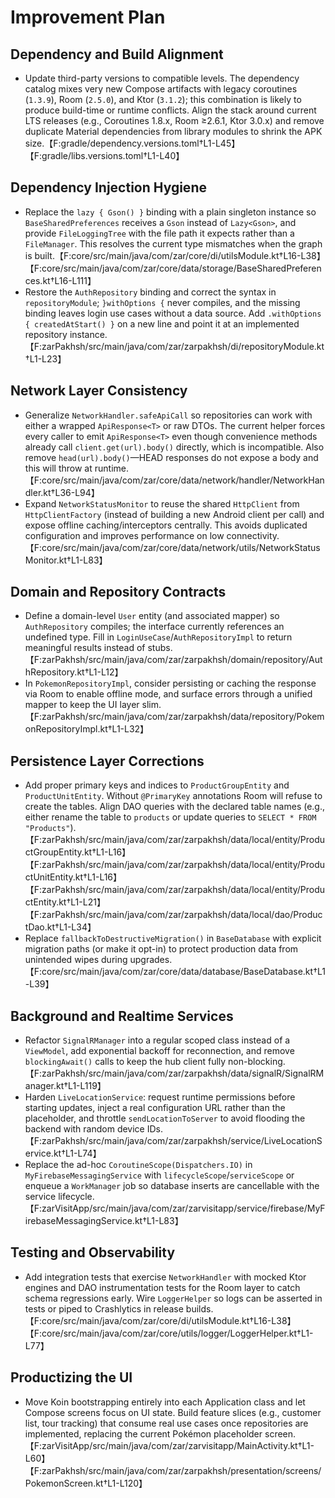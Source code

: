 # Improvement Plan

## Dependency and Build Alignment
- Update third-party versions to compatible levels. The dependency catalog mixes very new Compose artifacts with legacy coroutines (`1.3.9`), Room (`2.5.0`), and Ktor (`3.1.2`); this combination is likely to produce build-time or runtime conflicts. Align the stack around current LTS releases (e.g., Coroutines 1.8.x, Room ≥2.6.1, Ktor 3.0.x) and remove duplicate Material dependencies from library modules to shrink the APK size.【F:gradle/dependency.versions.toml†L1-L45】【F:gradle/libs.versions.toml†L1-L40】

## Dependency Injection Hygiene
- Replace the `lazy { Gson() }` binding with a plain singleton instance so `BaseSharedPreferences` receives a `Gson` instead of `Lazy<Gson>`, and provide `FileLoggingTree` with the file path it expects rather than a `FileManager`. This resolves the current type mismatches when the graph is built.【F:core/src/main/java/com/zar/core/di/utilsModule.kt†L16-L38】【F:core/src/main/java/com/zar/core/data/storage/BaseSharedPreferences.kt†L16-L111】
- Restore the `AuthRepository` binding and correct the syntax in `repositoryModule`; `}withOptions {` never compiles, and the missing binding leaves login use cases without a data source. Add `.withOptions { createdAtStart() }` on a new line and point it at an implemented repository instance.【F:zarPakhsh/src/main/java/com/zar/zarpakhsh/di/repositoryModule.kt†L1-L23】

## Network Layer Consistency
- Generalize `NetworkHandler.safeApiCall` so repositories can work with either a wrapped `ApiResponse<T>` or raw DTOs. The current helper forces every caller to emit `ApiResponse<T>` even though convenience methods already call `client.get(url).body()` directly, which is incompatible. Also remove `head(url).body()`—HEAD responses do not expose a body and this will throw at runtime.【F:core/src/main/java/com/zar/core/data/network/handler/NetworkHandler.kt†L36-L94】
- Expand `NetworkStatusMonitor` to reuse the shared `HttpClient` from `HttpClientFactory` (instead of building a new Android client per call) and expose offline caching/interceptors centrally. This avoids duplicated configuration and improves performance on low connectivity.【F:core/src/main/java/com/zar/core/data/network/utils/NetworkStatusMonitor.kt†L1-L83】

## Domain and Repository Contracts
- Define a domain-level `User` entity (and associated mapper) so `AuthRepository` compiles; the interface currently references an undefined type. Fill in `LoginUseCase`/`AuthRepositoryImpl` to return meaningful results instead of stubs.【F:zarPakhsh/src/main/java/com/zar/zarpakhsh/domain/repository/AuthRepository.kt†L1-L12】
- In `PokemonRepositoryImpl`, consider persisting or caching the response via Room to enable offline mode, and surface errors through a unified mapper to keep the UI layer slim.【F:zarPakhsh/src/main/java/com/zar/zarpakhsh/data/repository/PokemonRepositoryImpl.kt†L1-L32】

## Persistence Layer Corrections
- Add proper primary keys and indices to `ProductGroupEntity` and `ProductUnitEntity`. Without `@PrimaryKey` annotations Room will refuse to create the tables. Align DAO queries with the declared table names (e.g., either rename the table to `products` or update queries to `SELECT * FROM "Products"`).【F:zarPakhsh/src/main/java/com/zar/zarpakhsh/data/local/entity/ProductGroupEntity.kt†L1-L16】【F:zarPakhsh/src/main/java/com/zar/zarpakhsh/data/local/entity/ProductUnitEntity.kt†L1-L16】【F:zarPakhsh/src/main/java/com/zar/zarpakhsh/data/local/entity/ProductEntity.kt†L1-L21】【F:zarPakhsh/src/main/java/com/zar/zarpakhsh/data/local/dao/ProductDao.kt†L1-L34】
- Replace `fallbackToDestructiveMigration()` in `BaseDatabase` with explicit migration paths (or make it opt-in) to protect production data from unintended wipes during upgrades.【F:core/src/main/java/com/zar/core/data/database/BaseDatabase.kt†L1-L39】

## Background and Realtime Services
- Refactor `SignalRManager` into a regular scoped class instead of a `ViewModel`, add exponential backoff for reconnection, and remove `blockingAwait()` calls to keep the hub client fully non-blocking.【F:zarPakhsh/src/main/java/com/zar/zarpakhsh/data/signalR/SignalRManager.kt†L1-L119】
- Harden `LiveLocationService`: request runtime permissions before starting updates, inject a real configuration URL rather than the placeholder, and throttle `sendLocationToServer` to avoid flooding the backend with random device IDs.【F:zarPakhsh/src/main/java/com/zar/zarpakhsh/service/LiveLocationService.kt†L1-L74】
- Replace the ad-hoc `CoroutineScope(Dispatchers.IO)` in `MyFirebaseMessagingService` with `lifecycleScope`/`serviceScope` or enqueue a `WorkManager` job so database inserts are cancellable with the service lifecycle.【F:zarVisitApp/src/main/java/com/zar/zarvisitapp/service/firebase/MyFirebaseMessagingService.kt†L1-L83】

## Testing and Observability
- Add integration tests that exercise `NetworkHandler` with mocked Ktor engines and DAO instrumentation tests for the Room layer to catch schema regressions early. Wire `LoggerHelper` so logs can be asserted in tests or piped to Crashlytics in release builds.【F:core/src/main/java/com/zar/core/di/utilsModule.kt†L16-L38】【F:core/src/main/java/com/zar/core/utils/logger/LoggerHelper.kt†L1-L77】

## Productizing the UI
- Move Koin bootstrapping entirely into each Application class and let Compose screens focus on UI state. Build feature slices (e.g., customer list, tour tracking) that consume real use cases once repositories are implemented, replacing the current Pokémon placeholder screen.【F:zarVisitApp/src/main/java/com/zar/zarvisitapp/MainActivity.kt†L1-L60】【F:zarPakhsh/src/main/java/com/zar/zarpakhsh/presentation/screens/PokemonScreen.kt†L1-L120】
